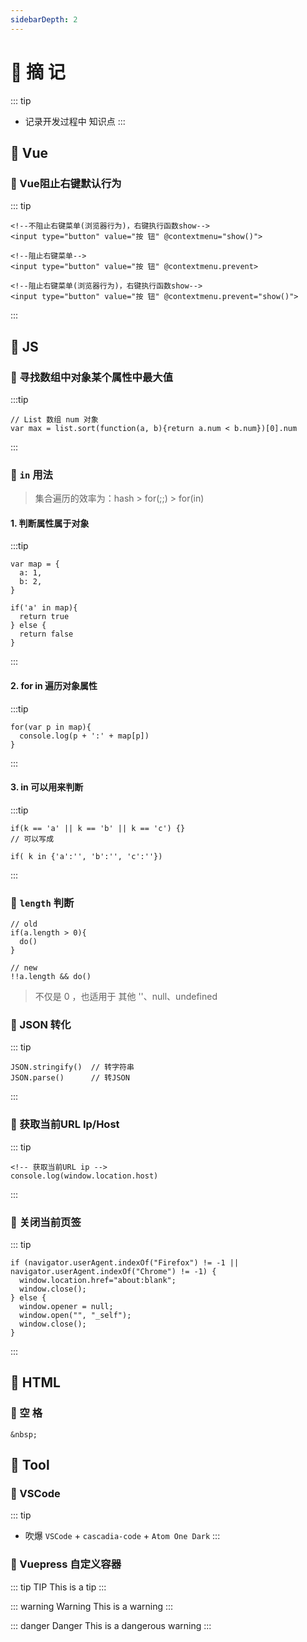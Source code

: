 ```yaml
---
sidebarDepth: 2
---
```

# 📖 摘 记
::: tip
- 记录开发过程中 知识点
:::

## 🎯 Vue
### 🎲 Vue阻止右键默认行为
::: tip
```
<!--不阻止右键菜单(浏览器行为)，右键执行函数show-->
<input type="button" value="按 钮" @contextmenu="show()"> 

<!--阻止右键菜单-->
<input type="button" value="按 钮" @contextmenu.prevent>

<!--阻止右键菜单(浏览器行为)，右键执行函数show-->
<input type="button" value="按 钮" @contextmenu.prevent="show()">
```
:::

## 🎯 JS
### 🎲 寻找数组中对象某个属性中最大值
:::tip
```
// List 数组 num 对象
var max = list.sort(function(a, b){return a.num < b.num})[0].num
```
:::

### 🎲 `in` 用法
> 集合遍历的效率为：hash > for(;;) > for(in)

#### 1. 判断属性属于对象
:::tip
```
var map = {
  a: 1,
  b: 2,
}

if('a' in map){
  return true
} else {
  return false
}
```
:::

#### 2. for in 遍历对象属性
:::tip
```
for(var p in map){
  console.log(p + ':' + map[p])
}
```
:::

#### 3. in 可以用来判断
:::tip
```
if(k == 'a' || k == 'b' || k == 'c') {}
// 可以写成

if( k in {'a':'', 'b':'', 'c':''})

```
:::

### 🎲 `length` 判断
```
// old
if(a.length > 0){
  do()
}

// new
!!a.length && do()
```

> 不仅是 0 ，也适用于 其他 ''、null、undefined

### 🎲 JSON 转化
::: tip
```
JSON.stringify()  // 转字符串
JSON.parse()      // 转JSON
```
:::

### 🎲 获取当前URL Ip/Host
::: tip
```
<!-- 获取当前URL ip -->
console.log(window.location.host)
```
:::

### 🎲 关闭当前页签
::: tip
```
if (navigator.userAgent.indexOf("Firefox") != -1 || navigator.userAgent.indexOf("Chrome") != -1) {  
  window.location.href="about:blank";  
  window.close();  
} else {
  window.opener = null;  
  window.open("", "_self");  
  window.close();  
}  
```
:::

## 🎯 HTML
### 🎲 空 格
```
&nbsp;
```

## 🎯 Tool
### 🎲 VSCode
::: tip
- 吹爆 `VSCode` + `cascadia-code` + `Atom One Dark` 
:::

### 🎲 Vuepress 自定义容器
::: tip TIP
This is a tip
:::

::: warning Warning
This is a warning
:::

::: danger Danger
This is a dangerous warning
:::